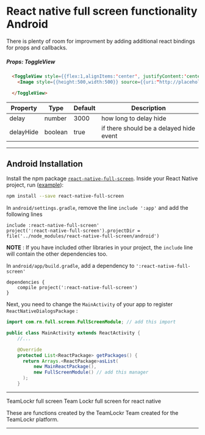 # React native full screen functionality Android

There is plenty of room for improvment by adding additional react bindings for props and callbacks.


##### Props: ToggleView

```html
  <ToggleView style={{flex:1,alignItems:'center', justifyContent:'center'}}>
    <Image style={{height:500,width:500}} source={{uri:"http://placehold.it/500"}}></Image>

  </ToggleView>
```

| Property | Type | Default | Description |
|---------------|----------|--------------|----------------------------------------------------------------|
| delay | number | 3000 | how long to delay hide |
| delayHide | boolean | true | if there should be a delayed hide event |


------------

## Android Installation

Install the npm package [`react-native-full-screen`](https://www.npmjs.com/package/react-native-full-screen). Inside your React Native project, run ([example](https://github.com/Anthonyzou/react-native-full-screen/tree/master/example)):
```bash
npm install --save react-native-full-screen
```

In `android/settings.gradle`, remove the line `include ':app'` and add the following lines
```
include :react-native-full-screen'
project(':react-native-full-screen').projectDir = file('../node_modules/react-native-full-screen/android')
```
**NOTE** : If you have included other libraries in your project, the `include` line will contain the other dependencies too.

In `android/app/build.gradle`, add a dependency to `':react-native-full-screen'`

```
dependencies {
    compile project(':react-native-full-screen')
}
```

Next, you need to change the `MainActivity` of your app to register `ReactNativeDialogsPackage` :
```java
import com.rn.full.screen.FullScreenModule; // add this import

public class MainActivity extends ReactActivity {
    //...

    @Override
    protected List<ReactPackage> getPackages() {
      return Arrays.<ReactPackage>asList(
          new MainReactPackage(),
          new FullScreenModule() // add this manager
      );
    }
```

---

TeamLockr full screen
Team Lockr full screen for react native

These are functions created by the TeamLockr Team created for the TeamLockr platform.

---
